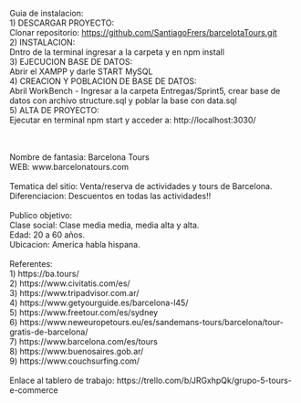 Guia de instalacion: <br>
	1) DESCARGAR PROYECTO: <br>
		Clonar repositorio: https://github.com/SantiagoFrers/barcelotaTours.git <br>
	2) INSTALACION: <br>
		Dntro de la terminal ingresar a la carpeta y en npm install <br>
	3) EJECUCION BASE DE DATOS: <br>
		Abrir el XAMPP y darle START MySQL <br>
	4) CREACION Y POBLACION DE BASE DE DATOS: <br>
		Abril WorkBench - Ingresar a la carpeta Entregas/Sprint5, crear base de datos con archivo structure.sql y poblar la base con data.sql <br>
	5) ALTA DE PROYECTO: <br>
		Ejecutar en terminal npm start y acceder a: http://localhost:3030/ <br>

<br>
<br>
Nombre de fantasia: Barcelona Tours <br>
WEB: www.barcelonatours.com <br>
<br>
Tematica del sitio: Venta/reserva de actividades y tours de Barcelona. <br>
Diferenciacion: Descuentos en todas las actividades!! <br>
<br>
Publico objetivo: <br>
	Clase social: Clase media media, media alta y alta. <br>
	Edad: 20 a 60 años. <br>
	Ubicacion: America habla hispana. <br>
<br>
Referentes: <br>
	1) https://ba.tours/ <br>
	2) https://www.civitatis.com/es/ <br>
	3) https://www.tripadvisor.com.ar/ <br>
	4) https://www.getyourguide.es/barcelona-l45/ <br>
	5) https://www.freetour.com/es/sydney <br>
	6) https://www.neweuropetours.eu/es/sandemans-tours/barcelona/tour-gratis-de-barcelona/ <br>
	7) https://www.barcelona.com/es/tours <br>
	8) https://www.buenosaires.gob.ar/ <br>
	9) https://www.couchsurfing.com/ <br>
<br>
Enlace al tablero de trabajo: https://trello.com/b/JRGxhpQk/grupo-5-tours-e-commerce <br>
